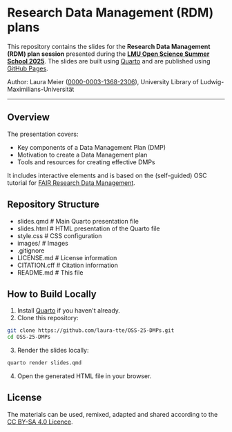 # Research Data Management (RDM) plans 

This repository contains the slides for the **Research Data Management (RDM) plan session** presented during the **[LMU Open Science Summer School 2025](https://lmu-osc.github.io/Open-Science-Summer-School-2025/)**. The slides are built using [Quarto](https://quarto.org/) and are published using [GitHub Pages](https://pages.github.com/).

Author: Laura Meier ([0000-0003-1368-2306](https://orcid.org/0000-0003-1368-2306)), University Library of Ludwig-Maximilians-Universität

---

## Overview

The presentation covers:
- Key components of a Data Management Plan (DMP)
- Motivation to create a Data Management plan
- Tools and resources for creating effective DMPs

It includes interactive elements and is based on the (self-guided) OSC tutorial for [FAIR Research Data Management](https://lmu-osc.github.io/FAIR-Data-Management/).

## Repository Structure

- slides.qmd # Main Quarto presentation file
- slides.html # HTML presentation of the Quarto file
- style.css # CSS configuration
- images/ # Images
- .gitignore 
- LICENSE.md # License information
- CITATION.cff # Citation information
- README.md # This file

## How to Build Locally

1. Install [Quarto](https://quarto.org/docs/get-started/) if you haven't already.
2. Clone this repository:

```bash
git clone https://github.com/laura-tte/OSS-25-DMPs.git
cd OSS-25-DMPs
```

3. Render the slides locally:

```bash
quarto render slides.qmd
```

4. Open the generated HTML file in your browser.

## License

The materials can be used, remixed, adapted and shared according to the [CC BY-SA 4.0 Licence](https://creativecommons.org/licenses/by-sa/4.0/). 